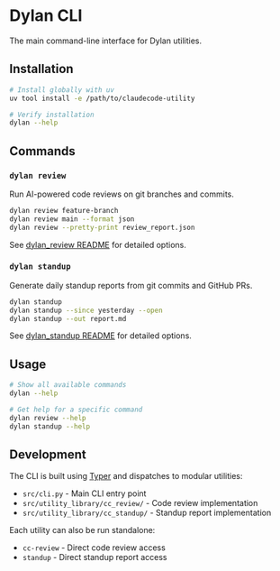 # Dylan CLI

The main command-line interface for Dylan utilities.

## Installation

```bash
# Install globally with uv
uv tool install -e /path/to/claudecode-utility

# Verify installation
dylan --help
```

## Commands

### `dylan review`

Run AI-powered code reviews on git branches and commits.

```bash
dylan review feature-branch
dylan review main --format json
dylan review --pretty-print review_report.json
```

See [dylan_review README](utility_library/dylan_review/README.md) for detailed options.

### `dylan standup`

Generate daily standup reports from git commits and GitHub PRs.

```bash
dylan standup
dylan standup --since yesterday --open
dylan standup --out report.md
```

See [dylan_standup README](utility_library/dylan_standup/README.md) for detailed options.

## Usage

```bash
# Show all available commands
dylan --help

# Get help for a specific command
dylan review --help
dylan standup --help
```

## Development

The CLI is built using [Typer](https://typer.tiangolo.com/) and dispatches to modular utilities:

- `src/cli.py` - Main CLI entry point
- `src/utility_library/cc_review/` - Code review implementation
- `src/utility_library/cc_standup/` - Standup report implementation

Each utility can also be run standalone:

- `cc-review` - Direct code review access
- `standup` - Direct standup report access
